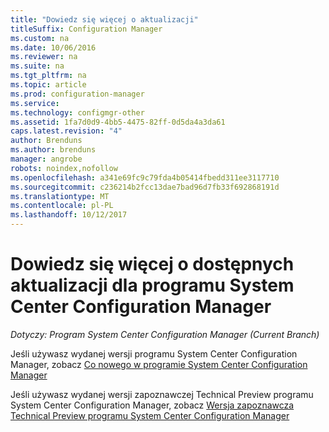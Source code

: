 ```yaml
---
title: "Dowiedz się więcej o aktualizacji"
titleSuffix: Configuration Manager
ms.custom: na
ms.date: 10/06/2016
ms.reviewer: na
ms.suite: na
ms.tgt_pltfrm: na
ms.topic: article
ms.prod: configuration-manager
ms.service: 
ms.technology: configmgr-other
ms.assetid: 1fa7d0d9-4bb5-4475-82ff-0d5da4a3da61
caps.latest.revision: "4"
author: Brenduns
ms.author: brenduns
manager: angrobe
robots: noindex,nofollow
ms.openlocfilehash: a341e69fc9c79fda4b05414fbedd311ee3117710
ms.sourcegitcommit: c236214b2fcc13dae7bad96d7fb33f692868191d
ms.translationtype: MT
ms.contentlocale: pl-PL
ms.lasthandoff: 10/12/2017
---
```

# <a name="learn-more-about-available-updates-for-system-center-configuration-manager"></a>Dowiedz się więcej o dostępnych aktualizacji dla programu System Center Configuration Manager

*Dotyczy: Program System Center Configuration Manager (Current Branch)*

Jeśli używasz wydanej wersji programu System Center Configuration Manager, zobacz [Co nowego w programie System Center Configuration Manager](http://technet.microsoft.com/library/mt622084.aspx)  

 Jeśli używasz wydanej wersji zapoznawczej Technical Preview programu System Center Configuration Manager, zobacz [Wersja zapoznawcza Technical Preview programu System Center Configuration Manager](http://technet.microsoft.com/library/mt595861.aspx)
